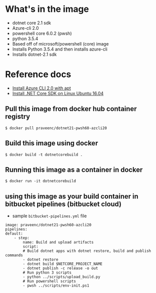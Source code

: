 # What's in the image
* dotnet core 2.1 sdk
* Azure-cli 2.0
* powershell core 6.0.2 (pwsh)
* python 3.5.4
* Based off of microsoft/powershell (core) image
* Installs Python 3.5.4 and then installs azure-cli
* Installs dotnet-2.1 sdk 

# Reference docs
* [Install Azure CLI 2.0 with apt](https://docs.microsoft.com/en-us/cli/azure/install-azure-cli-apt?view=azure-cli-latest)
* [Install .NET Core SDK on Linux Ubuntu 16.04](https://www.microsoft.com/net/download/linux-package-manager/ubuntu16-04/sdk-current)

## Pull this image from docker hub container registry
```$ docker pull praveenc/dotnet21-pwsh60-azcli20```

## Build this image using docker
```$ docker build -t dotnetcorebuild .```

## Running this image as a container in docker
```$ docker run -it dotnetcorebuild```

## using this image as your build container in bitbucket pipelines (bitbucket cloud)
* sample ```bitbucket-pipelines.yml``` file
```
image: praveenc/dotnet21-pwsh60-azcli20
pipelines:
default:
    - step:
        name: Build and upload artifacts
        script:
        # Build dotnet apps with dotnet restore, build and publish commands
        - dotnet restore
        - dotnet build $NETCORE_PROJECT_NAME
        - dotnet publish -c release -o out
        # Run python 3 scripts
        - python ../scripts/upload_build.py
        # Run powershell scripts
        - pwsh ../scripts/env-init.ps1

```
